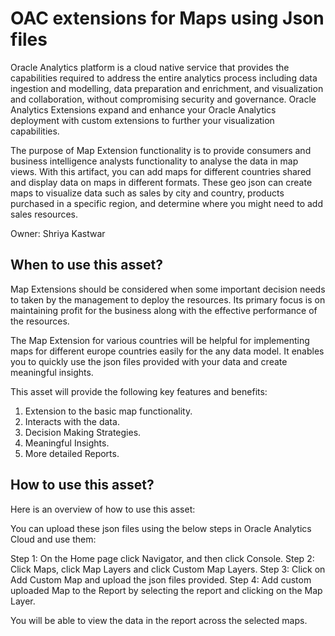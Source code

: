 # OAC extensions for Maps using Json files

Oracle Analytics platform is a cloud native service that provides the capabilities required to address the entire analytics process including data ingestion and modelling, data preparation and enrichment, and visualization and collaboration, without compromising security and governance. 
Oracle Analytics Extensions expand and enhance your Oracle Analytics deployment with custom extensions to further your visualization capabilities.

The purpose of Map Extension functionality is to provide consumers and business intelligence analysts functionality to analyse the data in map views. With this artifact, you can add maps for different countries shared and display data on maps in different formats. 
These geo json can create maps to visualize data such as sales by city and country, products purchased in a specific region, and determine where you might need to add sales resources.

Owner: Shriya Kastwar

## When to use this asset?

Map Extensions should be considered when some important decision needs to taken by the management to deploy the resources. Its primary focus is on maintaining profit for the business along with the effective performance of the resources.

The Map Extension for various countries will be helpful for implementing maps for different europe countries easily for the any data model. It enables you to quickly use the json files provided with your data and create meaningful insights.

This asset will provide the following key features and benefits:

1) Extension to the basic map functionality.
2) Interacts with the data.
3) Decision Making Strategies.
4) Meaningful Insights.
5) More detailed Reports.


## How to use this asset?

Here is an overview of how to use this asset:

You can upload these json files using the below steps in Oracle Analytics Cloud and use them:

Step 1: On the Home page click Navigator, and then click Console.
Step 2: Click Maps, click Map Layers and click Custom Map Layers.
Step 3: Click on Add Custom Map and upload the json files provided.
Step 4: Add custom uploaded Map to the Report by selecting the report and clicking on the Map Layer.

You will be able to view the data in the report across the selected maps.
